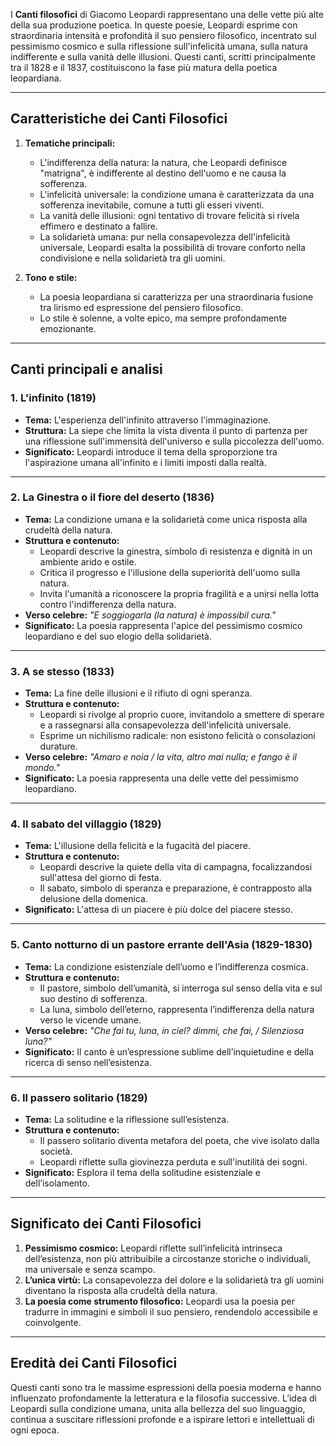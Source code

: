 I **Canti filosofici** di Giacomo Leopardi rappresentano una delle vette più alte della sua produzione poetica. In queste poesie, Leopardi esprime con straordinaria intensità e profondità il suo pensiero filosofico, incentrato sul pessimismo cosmico e sulla riflessione sull'infelicità umana, sulla natura indifferente e sulla vanità delle illusioni. Questi canti, scritti principalmente tra il 1828 e il 1837, costituiscono la fase più matura della poetica leopardiana.

---

## **Caratteristiche dei Canti Filosofici**

1. **Tematiche principali:**
    
    - L'indifferenza della natura: la natura, che Leopardi definisce "matrigna", è indifferente al destino dell'uomo e ne causa la sofferenza.
    - L'infelicità universale: la condizione umana è caratterizzata da una sofferenza inevitabile, comune a tutti gli esseri viventi.
    - La vanità delle illusioni: ogni tentativo di trovare felicità si rivela effimero e destinato a fallire.
    - La solidarietà umana: pur nella consapevolezza dell'infelicità universale, Leopardi esalta la possibilità di trovare conforto nella condivisione e nella solidarietà tra gli uomini.
2. **Tono e stile:**
    
    - La poesia leopardiana si caratterizza per una straordinaria fusione tra lirismo ed espressione del pensiero filosofico.
    - Lo stile è solenne, a volte epico, ma sempre profondamente emozionante.

---

## **Canti principali e analisi**

### **1. L'infinito (1819)**

- **Tema:** L'esperienza dell'infinito attraverso l'immaginazione.
- **Struttura:** La siepe che limita la vista diventa il punto di partenza per una riflessione sull'immensità dell'universo e sulla piccolezza dell'uomo.
- **Significato:** Leopardi introduce il tema della sproporzione tra l'aspirazione umana all'infinito e i limiti imposti dalla realtà.

---

### **2. La Ginestra o il fiore del deserto (1836)**

- **Tema:** La condizione umana e la solidarietà come unica risposta alla crudeltà della natura.
- **Struttura e contenuto:**
    - Leopardi descrive la ginestra, simbolo di resistenza e dignità in un ambiente arido e ostile.
    - Critica il progresso e l'illusione della superiorità dell'uomo sulla natura.
    - Invita l'umanità a riconoscere la propria fragilità e a unirsi nella lotta contro l'indifferenza della natura.
- **Verso celebre:** _"E soggiogarla (la natura) è impossibil cura."_
- **Significato:** La poesia rappresenta l'apice del pessimismo cosmico leopardiano e del suo elogio della solidarietà.

---

### **3. A se stesso (1833)**

- **Tema:** La fine delle illusioni e il rifiuto di ogni speranza.
- **Struttura e contenuto:**
    - Leopardi si rivolge al proprio cuore, invitandolo a smettere di sperare e a rassegnarsi alla consapevolezza dell'infelicità universale.
    - Esprime un nichilismo radicale: non esistono felicità o consolazioni durature.
- **Verso celebre:** _"Amaro e noia / la vita, altro mai nulla; e fango è il mondo."_
- **Significato:** La poesia rappresenta una delle vette del pessimismo leopardiano.

---

### **4. Il sabato del villaggio (1829)**

- **Tema:** L'illusione della felicità e la fugacità del piacere.
- **Struttura e contenuto:**
    - Leopardi descrive la quiete della vita di campagna, focalizzandosi sull'attesa del giorno di festa.
    - Il sabato, simbolo di speranza e preparazione, è contrapposto alla delusione della domenica.
- **Significato:** L'attesa di un piacere è più dolce del piacere stesso.

---

### **5. Canto notturno di un pastore errante dell'Asia (1829-1830)**

- **Tema:** La condizione esistenziale dell’uomo e l’indifferenza cosmica.
- **Struttura e contenuto:**
    - Il pastore, simbolo dell’umanità, si interroga sul senso della vita e sul suo destino di sofferenza.
    - La luna, simbolo dell’eterno, rappresenta l’indifferenza della natura verso le vicende umane.
- **Verso celebre:** _"Che fai tu, luna, in ciel? dimmi, che fai, / Silenziosa luna?"_
- **Significato:** Il canto è un’espressione sublime dell’inquietudine e della ricerca di senso nell’esistenza.

---

### **6. Il passero solitario (1829)**

- **Tema:** La solitudine e la riflessione sull’esistenza.
- **Struttura e contenuto:**
    - Il passero solitario diventa metafora del poeta, che vive isolato dalla società.
    - Leopardi riflette sulla giovinezza perduta e sull'inutilità dei sogni.
- **Significato:** Esplora il tema della solitudine esistenziale e dell’isolamento.

---

## **Significato dei Canti Filosofici**

1. **Pessimismo cosmico:** Leopardi riflette sull’infelicità intrinseca dell’esistenza, non più attribuibile a circostanze storiche o individuali, ma universale e senza scampo.
2. **L’unica virtù:** La consapevolezza del dolore e la solidarietà tra gli uomini diventano la risposta alla crudeltà della natura.
3. **La poesia come strumento filosofico:** Leopardi usa la poesia per tradurre in immagini e simboli il suo pensiero, rendendolo accessibile e coinvolgente.

---

## **Eredità dei Canti Filosofici**

Questi canti sono tra le massime espressioni della poesia moderna e hanno influenzato profondamente la letteratura e la filosofia successive. L’idea di Leopardi sulla condizione umana, unita alla bellezza del suo linguaggio, continua a suscitare riflessioni profonde e a ispirare lettori e intellettuali di ogni epoca.
